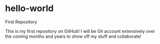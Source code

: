 # hello-world
First Repository

This is my first repository on GitHub!  I will be Git account extensively over the coming months and years to show off my stuff and collaborate!
